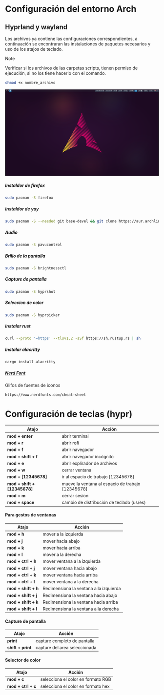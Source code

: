 # Configuración del entorno Arch

## Hyprland y wayland

Los archivos ya contiene las configuraciones correspondientes, a continuación se encontraran las instalaciones de paquetes necesarios y uso de los atajos de teclado.

> [!NOTE]
> Verificar si los archivos de las carpetas scripts, tienen permiso de ejecución, si no los tiene hacerlo con el comando.
>
> ```bash
> chmod +x nombre_archivo
> ```

![](/assets/cap1.png)

##### Instaldor de firefox

```bash
sudo pacman -S firefox
```

##### Instaldor de yay

```bash
sudo pacman -S --needed git base-devel && git clone https://aur.archlinux.org/yay.git && cd yay && makepkg -si
```

##### Audio

```bash
sudo pacman -S pavucontrol
```

##### Brillo de la pantalla

```bash
sudo pacman -S brightnessctl
```

##### Capture de pantalla

```bash
sudo pacman -S hyprshot
```

##### Seleccion de color

```bash
sudo pacman -S hyprpicker
```

##### Instalar rust

```bash
curl --proto '=https' --tlsv1.2 -sSf https://sh.rustup.rs | sh
```

##### Instalar alacritty

```bash
cargo install alacritty
```

##### [Nerd Font](https://www.nerdfonts.com/cheat-sheet)

Glifos de fuentes de iconos

```
https://www.nerdfonts.com/cheat-sheet
```

# Configuración de teclas (hypr)

| Atajo                        | Acción                                            |
| ---------------------------- | ------------------------------------------------- |
| **mod + enter**              | abrir terminal                                    |
| **mod + r**                  | abrir rofi                                        |
| **mod + f**                  | abrir navegador                                   |
| **mod + shift + f**          | abrir navegador incógnito                         |
| **mod + e**                  | abrir explirador de archivos                      |
| **mod + w**                  | cerrar ventana                                    |
| **mod + [12345678]**         | ir al espacio de trabajo [12345678]               |
| **mod + shift + [12345678]** | mueve la ventana al espacio de trabajo [12345678] |
| **mod + m**                  | cerrar sesion                                     |
| **mod + space**              | cambio de distribución de teclado (us/es)         |

#### Para gestos de ventanas

| Atajo               | Acción                                 |
| ------------------- | -------------------------------------- |
| **mod + h**         | mover a la izquierda                   |
| **mod + j**         | mover hacia abajo                      |
| **mod + k**         | mover hacia arriba                     |
| **mod + l**         | mover a la derecha                     |
| **mod + ctrl + h**  | mover ventana a la izquierda           |
| **mod + ctrl + j**  | mover ventana hacia abajo              |
| **mod + ctrl + k**  | mover ventana hacia arriba             |
| **mod + ctrl + l**  | mover ventana a la derecha             |
| **mod + shift + h** | Redimensiona la ventana a la izquierda |
| **mod + shift + j** | Redimensiona la ventana hacia abajo    |
| **mod + shift + k** | Redimensiona la ventana hacia arriba   |
| **mod + shift + l** | Redimensiona la ventana a la derecha   |

#### Capture de pantalla

| Atajo             | Acción                        |
| ----------------- | ----------------------------- |
| **print**         | capture completo de pantalla  |
| **shift + print** | capture del area seleccionada |

#### Selector de color

| Atajo              | Acción                             |
| ------------------ | ---------------------------------- |
| **mod + c**        | selecciona el color en formato RGB |
| **mod + ctrl + c** | selecciona el color en formato hex |
